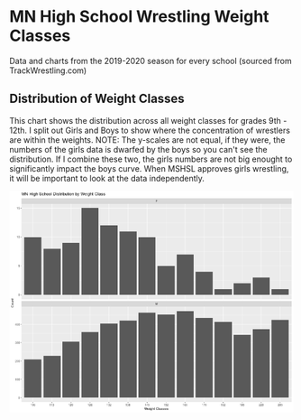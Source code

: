 # MN High School Wrestling Weight Classes
Data and charts from the 2019-2020 season for every school (sourced from TrackWrestling.com)

## Distribution of Weight Classes
This chart shows the distribution across all weight classes for grades 9th - 12th. I split out Girls and Boys to show where the concentration of wrestlers are within the weights. NOTE: The y-scales are not equal, if they were, the numbers of the girls data is dwarfed by the boys so you can't see the distribution. If I combine these two, the girls numbers are not big enought to significantly impact the boys curve. When MSHSL approves girls wrestling, it will be important to look at the data independently.

![](Charts/MN-High-School-Distribution-by-Weight-Class.png)